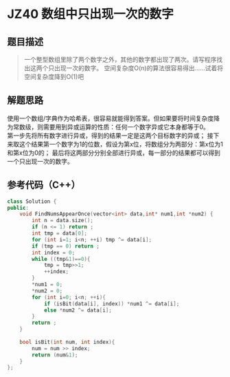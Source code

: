 # JZ40 数组中只出现一次的数字
## 题目描述
> 一个整型数组里除了两个数字之外，其他的数字都出现了两次。请写程序找出这两个只出现一次的数字。
> 空间复杂度O(n)的算法很容易得出……试着将空间复杂度降到O(1)吧

## 解题思路
使用一个数组/字典作为哈希表，很容易就能得到答案。但如果要将时间复杂度降为常数级，则需要用到异或运算的性质：任何一个数字异或它本身都等于0。  
第一步先将所有数字进行异或，得到的结果一定是这两个目标数字的异或；
接下来取这个结果第一个数字为1的位数，假设为第x位，将数组分为两部分：第x位为1和第x位为0的；
最后将这两部分分别全部进行异或，每一部分的结果都可以得到一个只出现一次的数字。


## 参考代码（C++）
```C++
class Solution {
public:
    void FindNumsAppearOnce(vector<int> data,int* num1,int *num2) {
        int n = data.size();
        if (n <= 1) return ;
        int tmp = data[0];
        for (int i=1; i<n; ++i) tmp ^= data[i];
        if (tmp == 0) return ;
        int index = 0;
        while ((tmp&1)==0){
            tmp = tmp>>1;
            ++index;
        }
        *num1 = 0;
        *num2 = 0;
        for (int i=0; i<n; ++i){
            if (isBit(data[i], index)) *num1 ^= data[i];
            else *num2 ^= data[i];
        }
        return ;
    }
    
    bool isBit(int num, int index){
        num = num >> index;
        return (num&1);
    }
};
```
